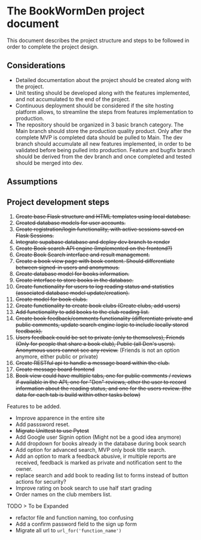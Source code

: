 # The BookWormDen project document

This document describes the project structure and steps to be followed in order to complete the project design.

## Considerations

- Detailed documentation about the project should be created along with the project.
- Unit testing should be developed along with the features implemented, and not accumulated to the end of the project.
- Continuous deployment should be considered if the site hosting platform allows, to streamline the steps from features implementation to production.
- The repository should be organized in 3 basic branch category. The Main branch should store the production quality product. Only after the complete MVP is completed data should be pulled to Main. The dev branch should accumulate all new features implemented, in order to be validated before being pulled into production. Feature and bugfix branch should be derived from the dev branch and once completed and tested should be merged into dev.

## Assumptions

## Project development steps

1. ~~Create base Flask structure and HTML templates using local database.~~
1. ~~Created database models for user accounts.~~
1. ~~Create registration/login functionality, with active sessions saved on Flask Sessions.~~
1. ~~Integrate supabase database and deploy dev branch to render~~
1. ~~Create Book search API engine (Implemented on the frontend?)~~
1. ~~Create Book Search interface and result management.~~
1. ~~Create a book view page with book content. Should differentiate between signed-in users and anonymous.~~
1. ~~Create database model for books information.~~
1. ~~Create interface to store books in the database.~~
1. ~~Create functionality for users to log reading status and statistics (associated database model update/creation).~~
1. ~~Create model for book clubs.~~
1. ~~Create functionality to create book clubs (Create clubs, add users)~~
1. ~~Add functionality to add books to the club reading list.~~
1. ~~Create book feedback/comments functionality (differentiate private and public comments, update search engine logic to include locally stored feedback).~~
1. ~~Users feedback could be set to private (only to themselves), Friends (Only for people that share a book club), Public (all Den's users). Anonymous users cannot see any review.~~ (Friends is not an option anymore, either public or private)
1. ~~Create RESTful api to handle a message board within the club.~~
1. ~~Create message board frontend~~
1. ~~Book view could have multiple tabs, one for public comments / reviews if available in the API, one for "Den" reviews, other the user to record information about the reading status, and one for the users review. (the data for each tab is build within other tasks below)~~

Features to be added.

- Improve apparence in the entire site
- Add passsword reset.
- ~~Migrate Unittest to use Pytest~~
- Add Google user Signin option (Might not be a good idea anymore)
- Add dropdown for books already in the database during book search
- Add option for advanced search, MVP only book title search.
- Add an option to mark a feedback abusive, ir multiple reports are received, feedback is marked as private and notification sent to the owner.
- replace search and add book to reading list to forms instead of button actions for security?
- Improve rating on book search to use half start grading
- Order names on the club members list.

TODO > To be Expanded

- refactor file and function naming, too confusing
- Add a confirm password field to the sign up form
- Migrate all url to `url_for('function_name')`
